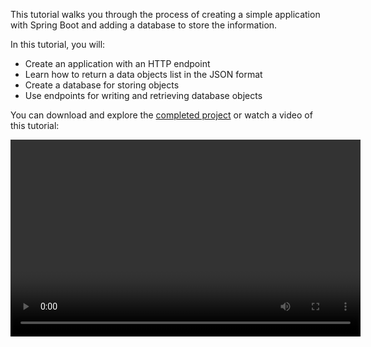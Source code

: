 [//]: # (title: Create a RESTful web service with a database using Spring Boot – tutorial)

This tutorial walks you through the process of creating a simple application with Spring Boot and adding a database
to store the information.

In this tutorial, you will:
* Create an application with an HTTP endpoint
* Learn how to return a data objects list in the JSON format
* Create a database for storing objects
* Use endpoints for writing and retrieving database objects

You can download and explore the [completed project](https://github.com/kotlin-hands-on/spring-time-in-kotlin-episode1)
or watch a video of this tutorial:

<video width="560" height="315" href="gf-kjD2ZmZk" title="Spring Time in Kotlin. Getting Started"/>

## Before you start

Download and install the latest version of [IntelliJ IDEA](https://www.jetbrains.com/idea/download/index.html).

## Bootstrap the project

Use Spring Initializr to create a new project:

> You can also create a new project using [IntelliJ IDEA with the Spring Boot plugin](https://www.jetbrains.com/help/idea/spring-boot.html)
>
{type="note"}

1. Open [Spring Initializr](https://start.spring.io/#!type=gradle-project&language=kotlin&platformVersion=2.7.3&packaging=jar&jvmVersion=11&groupId=com.example&artifactId=demo&name=demo&description=Demo%20project%20for%20Spring%20Boot&packageName=demo&dependencies=web,data-jdbc,h2). This link opens the page with the project settings for this tutorial already filled in.
This project uses **Gradle**, **Kotlin**, **Spring Web**, **Spring Data JDBC**, and **H2 Database**:

   ![Create a new project with Spring Initializr](spring-boot-create-project-with-initializr.png){width=800}

2. Click **GENERATE** at the bottom of the screen. Spring Initializr will generate the project with the specified
settings. The download starts automatically.

3. Unpack the **.zip** file and open it in IntelliJ IDEA.

   The project has the following structure:
   ![The Spring Boot project structure](spring-boot-project-structure.png){width=350}
 
   There are packages and classes under the `main/kotlin` folder that belong to the application. The entry point to
the application is the `main()` method of the `DemoApplication.kt` file.

## Explore the project build file

Open the `build.gradle.kts` file.

This is the Gradle Kotlin build script, which contains a list of the dependencies required for the application.

The Gradle file is standard for Spring Boot, but it also contains necessary Kotlin dependencies, including
the [kotlin-spring](all-open-plugin.md#spring-support) Gradle plugin.

## Explore the Spring Boot application

Open the `DemoApplication.kt` file:

```kotlin
package demo

import org.springframework.boot.autoconfigure.SpringBootApplication
import org.springframework.boot.runApplication

@SpringBootApplication
class DemoApplication

fun main(args: Array<String>) {
    runApplication<DemoApplication>(*args)
}
```

Note that the Kotlin application file differs from a Java application file:
* While Spring Boot looks for a public static `main()` method, the Kotlin application uses a
[top-level function](functions.md#function-scope) defined outside `DemoApplication` class.
* The `DemoApplication` class is not declared as `open`, since the [kotlin-spring](all-open-plugin.md#spring-support)
plugin does that automatically.

## Create a data class and a controller

To create an endpoint, add a [data class](data-classes.md) and a controller to your project:

1. In the `DemoApplication.kt` file, create a `Message` data class with two properties: `id` and `text`:

   ```kotlin
   data class Message(val id: String?, val text: String)
   ```

2. In the same file, create a `MessageResource` class which will serve the requests and return a JSON document
containing a collection of `Message` objects:

   ```kotlin
   @RestController
   class MessageResource {
       @GetMapping("/")
       fun index(): List<Message> = listOf(
           Message("1", "Hello!"),
           Message("2", "Bonjour!"),
           Message("3", "Privet!"),
       )
   }
   ```

Full code of the `DemoApplication.kt`:

```kotlin
package demo

import org.springframework.boot.autoconfigure.SpringBootApplication
import org.springframework.boot.runApplication
import org.springframework.data.annotation.Id
import org.springframework.web.bind.annotation.GetMapping
import org.springframework.web.bind.annotation.RestController

@SpringBootApplication
class DemoApplication

fun main(args: Array<String>) {
    runApplication<DemoApplication>(*args)
}

@RestController
class MessageResource {
    @GetMapping("/")
    fun index(): List<Message> = listOf(
        Message("1", "Hello!"),
        Message("2", "Bonjour!"),
        Message("3", "Privet!"),
    )
}

data class Message(val id: String?, val text: String)
```

## Run the application

The application is now ready to run:

1. Click the green **Run** icon in the gutter beside the `main()` method or use the **Alt+Enter** shortcut to invoke
the launch menu in IntelliJ IDEA:

   ![Run the application](spring-boot-run-the-application.png){width=800}

   > You can also run the `./gradlew bootRun` command in the terminal.
   >
   {type="note"}

2. Once the application starts, open the following URL: [http://localhost:8080](http://localhost:8080).

   You will see a page with a collection of messages in JSON format:

   ![Application output](spring-boot-output.png)

## Add database support

To use a database in your application, first create two endpoints: one for saving messages and one for retrieving them:

1. Add the `@Table` annotation to the `Message` class to declare mapping to a database table. Add the `@Id` annotation
before the `id` field. These annotations also require additional imports:

   ```kotlin
   import org.springframework.data.annotation.Id
   import org.springframework.data.relational.core.mapping.Table
  
   @Table("MESSAGES")
   data class Message(@Id val id: String?, val text: String)
   ```

2. Use the [Spring Data Repository API](https://docs.spring.io/spring-data/commons/docs/current/api/org/springframework/data/repository/CrudRepository.html) to access the database:

   ```kotlin
   import org.springframework.data.jdbc.repository.query.Query
   import org.springframework.data.repository.CrudRepository
  
   interface MessageRepository : CrudRepository<Message, String>{
  
       @Query("select * from messages")
       fun findMessages(): List<Message>
   }
   ```

   When you call the `findMessages()` method on an instance of `MessageRepository`, it will execute the corresponding
database query:

   ```sql
   select * from messages
   ```

   This query retrieves a list of all `Message` objects in the database table.

3. Create the `MessageService` class:

   ```kotlin
   import org.springframework.stereotype.Service
  
   @Service
   class MessageService(val db: MessageRepository) {

       fun findMessages(): List<Message> = db.findMessages()

       fun post(message: Message){
           db.save(message)
       }
   }
   ```

   This class contains two methods:
   * `post()` for writing a new `Message` object to the database
   * `findMessages()` for getting all the messages from the database

4. Update the `MessageResource` class:

   ```kotlin
   import org.springframework.web.bind.annotation.RequestBody
   import org.springframework.web.bind.annotation.PostMapping
  
  
   @RestController
   class MessageResource(val service: MessageService) {
       @GetMapping("/")
       fun index(): List<Message> = service.findMessages()
  
       @PostMapping
       fun post(@RequestBody message: Message) {
           service.post(message)
       }
   }
   ```

   Now it uses `MessageService` to work with the database.

## Configure the database

Configure the database in the application:

1. Create a new folder called `sql` in the `src/main/resources` with the `schema.sql` file inside. It will store
the database scheme:

   ![Create a new folder](spring-boot-sql-scheme.png){width=300}

2. Update the `src/main/resources/sql/schema.sql` file with the following code:

   ```sql
   CREATE TABLE IF NOT EXISTS messages (
     id                     VARCHAR(60)  DEFAULT RANDOM_UUID() PRIMARY KEY,
     text                   VARCHAR      NOT NULL
   );
   ```

   It creates the `messages` table with two fields: `id` and `text`. The table structure matches the structure of
the `Message` class.

3. Open the `application.properties` file located in the `src/main/resources` folder and add the following application
properties:

   ```properties
   spring.datasource.driver-class-name=org.h2.Driver
   spring.datasource.url=jdbc:h2:file:./data/testdb
   spring.datasource.username=sa
   spring.datasource.password=password
   spring.datasource.schema=classpath:sql/schema.sql
   spring.datasource.initialization-mode=always
   ```

   These settings enable the database for the Spring Boot application.
   See the full list of common application properties in the [Spring documentation](https://docs.spring.io/spring-boot/docs/current/reference/html/appendix-application-properties.html).

## Execute HTTP requests

You should use an HTTP client to work with previously created endpoints. In IntelliJ IDEA, you can use
the embedded [HTTP client](https://www.jetbrains.com/help/idea/http-client-in-product-code-editor.html):

1. Run the application. Once the application is up and running, you can execute POST requests to store messages
in the database.

2. Create the `requests.http` file and add the following HTTP requests:

   ```http request
   ### Post 'Hello!"
   POST http://localhost:8080/
   Content-Type: application/json
  
   {
     "text": "Hello!"
   }
  
   ### Post "Bonjour!"
  
   POST http://localhost:8080/
   Content-Type: application/json
  
   {
     "text": "Bonjour!"
   }
  
   ### Post "Privet!"
  
   POST http://localhost:8080/
   Content-Type: application/json
  
   {
     "text": "Privet!"
   }
  
   ### Get all the messages
   GET http://localhost:8080/
   ```

3. Execute all POST requests. Use the green **Run** icon in the gutter next to the request declaration.
   These requests write the text messages to the database.

   ![Run HTTP POST requests](spring-boot-run-http-request.png)

4. Execute the GET request and see the result in the **Run** tool window:

   ![Run HTTP GET request](spring-boot-output-2.png)

### Alternative way to execute requests

You can also use any other HTTP client or cURL command-line tool. For example, you can run the following commands in
the terminal to get the same result:

```bash
curl -X POST --location "http://localhost:8080" -H "Content-Type: application/json" -d "{ \"text\": \"Hello!\" }"

curl -X POST --location "http://localhost:8080" -H "Content-Type: application/json" -d "{ \"text\": \"Bonjour!\" }"

curl -X POST --location "http://localhost:8080" -H "Content-Type: application/json" -d "{ \"text\": \"Privet!\" }"

curl -X GET --location "http://localhost:8080"
```

## Next step

Get your personal language map to help you navigate Kotlin features and track your progress in studying the language.
We will also send you language tips and useful materials on using Kotlin with Spring.

<a href="https://info.jetbrains.com/kotlin-tips.html">
   <img src="get-kotlin-language-map.png" width="700" alt="Get the Kotlin language map"/>
</a>

> You will need to share your email address on the next page to receive the materials.
>
{type="note"}

### See also

For more tutorials, check out the Spring website:

* [Building web applications with Spring Boot and Kotlin](https://spring.io/guides/tutorials/spring-boot-kotlin/)
* [Spring Boot with Kotlin Coroutines and RSocket](https://spring.io/guides/tutorials/spring-webflux-kotlin-rsocket/)
